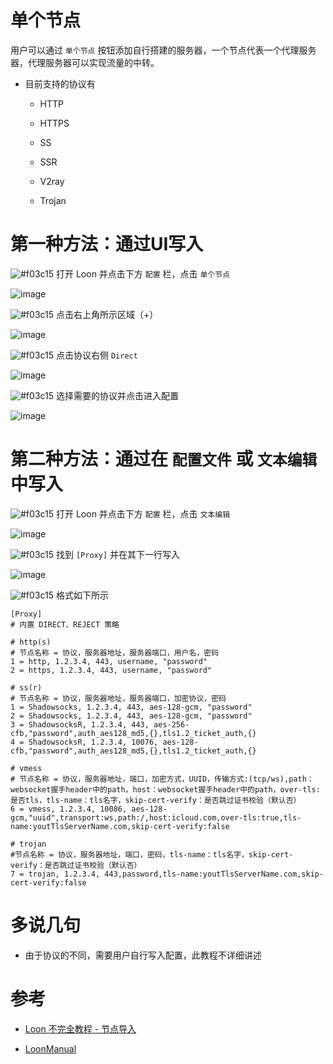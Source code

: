 # 单个节点

用户可以通过 `单个节点` 按钮添加自行搭建的服务器，一个节点代表一个代理服务器，代理服务器可以实现流量的中转。

- 目前支持的协议有

  - HTTP
  
  - HTTPS
  
  - SS
  
  - SSR
  
  - V2ray
  
  - Trojan

# 第一种方法：通过UI写入

![#f03c15](https://placehold.it/15/f03c15/000000?text=+) 打开 Loon 并点击下方 `配置` 栏，点击 `单个节点`

![image](https://raw.githubusercontent.com/chiupam/tutorial-image/master/Loon/Plus/Proxy_UI_1.jpg)

![#f03c15](https://placehold.it/15/f03c15/000000?text=+) 点击右上角所示区域（+）

![image](https://raw.githubusercontent.com/chiupam/tutorial-image/master/Loon/Plus/Proxy_UI_2.jpg)

![#f03c15](https://placehold.it/15/f03c15/000000?text=+) 点击协议右侧 `Direct` 

![image](https://raw.githubusercontent.com/chiupam/tutorial-image/master/Loon/Plus/Proxy_UI_3.jpg)

![#f03c15](https://placehold.it/15/f03c15/000000?text=+) 选择需要的协议并点击进入配置

![image](https://raw.githubusercontent.com/chiupam/tutorial-image/master/Loon/Plus/Proxy_UI_4.jpg)

# 第二种方法：通过在 `配置文件` 或 `文本编辑` 中写入

![#f03c15](https://placehold.it/15/f03c15/000000?text=+) 打开 Loon 并点击下方 `配置` 栏，点击 `文本编辑`

![image](https://raw.githubusercontent.com/chiupam/tutorial-image/master/Loon/Plus/Proxy_Conf_1.jpg)

![#f03c15](https://placehold.it/15/f03c15/000000?text=+) 找到 `[Proxy]` 并在其下一行写入

![image](https://raw.githubusercontent.com/chiupam/tutorial-image/master/Loon/Plus/Proxy_Conf_2.jpg)

![#f03c15](https://placehold.it/15/f03c15/000000?text=+) 格式如下所示

```
[Proxy]
# 内置 DIRECT、REJECT 策略

# http(s)
# 节点名称 = 协议，服务器地址，服务器端口，用户名，密码
1 = http, 1.2.3.4, 443, username, "password"
2 = https, 1.2.3.4, 443, username, "password"

# ss(r)
# 节点名称 = 协议，服务器地址，服务器端口，加密协议，密码
1 = Shadowsocks, 1.2.3.4, 443, aes-128-gcm, "password"
2 = Shadowsocks, 1.2.3.4, 443, aes-128-gcm, "password"
3 = ShadowsocksR, 1.2.3.4, 443, aes-256-cfb,"password",auth_aes128_md5,{},tls1.2_ticket_auth,{}
4 = ShadowsocksR, 1.2.3.4, 10076, aes-128-cfb,"password",auth_aes128_md5,{},tls1.2_ticket_auth,{}

# vmess
# 节点名称 = 协议，服务器地址，端口，加密方式，UUID，传输方式:(tcp/ws),path：websocket握手header中的path，host：websocket握手header中的path，over-tls:是否tls，tls-name：tls名字，skip-cert-verify：是否跳过证书校验（默认否）
6 = vmess, 1.2.3.4, 10086, aes-128-gcm,"uuid",transport:ws,path:/,host:icloud.com,over-tls:true,tls-name:youtTlsServerName.com,skip-cert-verify:false

# trojan
#节点名称 = 协议，服务器地址，端口，密码，tls-name：tls名字，skip-cert-verify：是否跳过证书校验（默认否）
7 = trojan, 1.2.3.4, 443,password,tls-name:youtTlsServerName.com,skip-cert-verify:false
```

# 多说几句

- 由于协议的不同，需要用户自行写入配置，此教程不详细讲述

# 参考

- [Loon 不完全教程 - 节点导入](https://www.notion.so/1-9809ce5acf524d868affee8dd5fc0a6e#d8572e22c34e483589a445b174eec2bb)

- [LoonManual](https://github.com/Loon0x00/LoonManual/blob/master/README.md)
